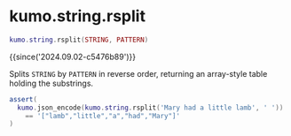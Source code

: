 # kumo.string.rsplit

```lua
kumo.string.rsplit(STRING, PATTERN)
```

{{since('2024.09.02-c5476b89')}}

Splits `STRING` by `PATTERN` in reverse order, returning an array-style table
holding the substrings.

```lua
assert(
  kumo.json_encode(kumo.string.rsplit('Mary had a little lamb', ' '))
    == '["lamb","little","a","had","Mary"]'
)
```


